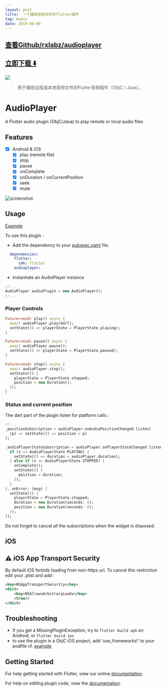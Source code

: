 ```yaml
---
layout: post
title:  一个播放音频文件的flutter插件
tag: Audio
date: 2019-06-08
---
```


 

## [查看Github/rxlabz/audioplayer](http://github.com/rxlabz/audioplayer)
## [立即下载 ️⬇️ ](https://codeload.github.com/rxlabz/audioplayer/zip/master) 


 
![](https://flutterawesome.com/content/images/2018/10/Audio.png)
 
>
> 用于播放远程或本地音频文件的Flutter音频插件（ObjC / Java）。
>

 
# AudioPlayer

A Flutter audio plugin (ObjC/Java) to play remote or local audio files 

## Features

- [x] Android & iOS
  - [x] play (remote file)
  - [x] stop
  - [x] pause
  - [x] onComplete
  - [x] onDuration / onCurrentPosition
  - [x] seek
  - [x] mute

![screenshot](https://www.evernote.com/shard/s1/sh/c9e2e0dc-4e1b-4797-b23f-2bdf0f6f3387/d1138680d3b4bdcd/res/1afa2507-2df2-42ef-a840-d7f3519f5cb3/skitch.png?resizeSmall&width=320)

## Usage

[Example](https://github.com/rxlabz/audioplayer/blob/master/example/lib/main.dart)

To use this plugin :

- Add the dependency to your [pubspec.yaml](https://github.com/rxlabz/audioplayer/blob/master/example/pubspec.yaml) file.

```yaml
  dependencies:
    flutter:
      sdk: flutter
    audioplayer:
```

- Instantiate an AudioPlayer instance

```dart
//...
AudioPlayer audioPlugin = new AudioPlayer();
//...
```

### Player Controls

```dart
Future<void> play() async {
  await audioPlayer.play(kUrl);
  setState(() => playerState = PlayerState.playing);
}

Future<void> pause() async {
  await audioPlayer.pause();
  setState(() => playerState = PlayerState.paused);
}

Future<void> stop() async {
  await audioPlayer.stop();
  setState(() {
    playerState = PlayerState.stopped;
    position = new Duration();
  });
}

```

### Status and current position

The dart part of the plugin listen for platform calls :

```dart
//...
_positionSubscription = audioPlayer.onAudioPositionChanged.listen(
  (p) => setState(() => position = p)
);

_audioPlayerStateSubscription = audioPlayer.onPlayerStateChanged.listen((s) {
  if (s == AudioPlayerState.PLAYING) {
    setState(() => duration = audioPlayer.duration);
  } else if (s == AudioPlayerState.STOPPED) {
    onComplete();
    setState(() {
      position = duration;
    });
  }
}, onError: (msg) {
  setState(() {
    playerState = PlayerState.stopped;
    duration = new Duration(seconds: 0);
    position = new Duration(seconds: 0);
  });
});
```

Do not forget to cancel all the subscriptions when the widget is disposed.

## iOS

## :warning: iOS App Transport Security

By default iOS forbids loading from non-https url. To cancel this restriction edit your .plist and add :

```xml
<key>NSAppTransportSecurity</key>
<dict>
    <key>NSAllowsArbitraryLoads</key>
    <true/>
</dict>
```
## Troubleshooting

- If you get a MissingPluginException, try to `flutter build apk` on Android, or `flutter build ios`
- to use the plugin in a ObjC iOS project, add 'use_frameworks!' to your podfile cf. [example](https://github.com/rxlabz/audioplayer/blob/master/example/ios/Podfile)

## Getting Started

For help getting started with Flutter, view our online
[documentation](http://flutter.io/).

For help on editing plugin code, view the [documentation](https://flutter.io/platform-plugins/#edit-code).

